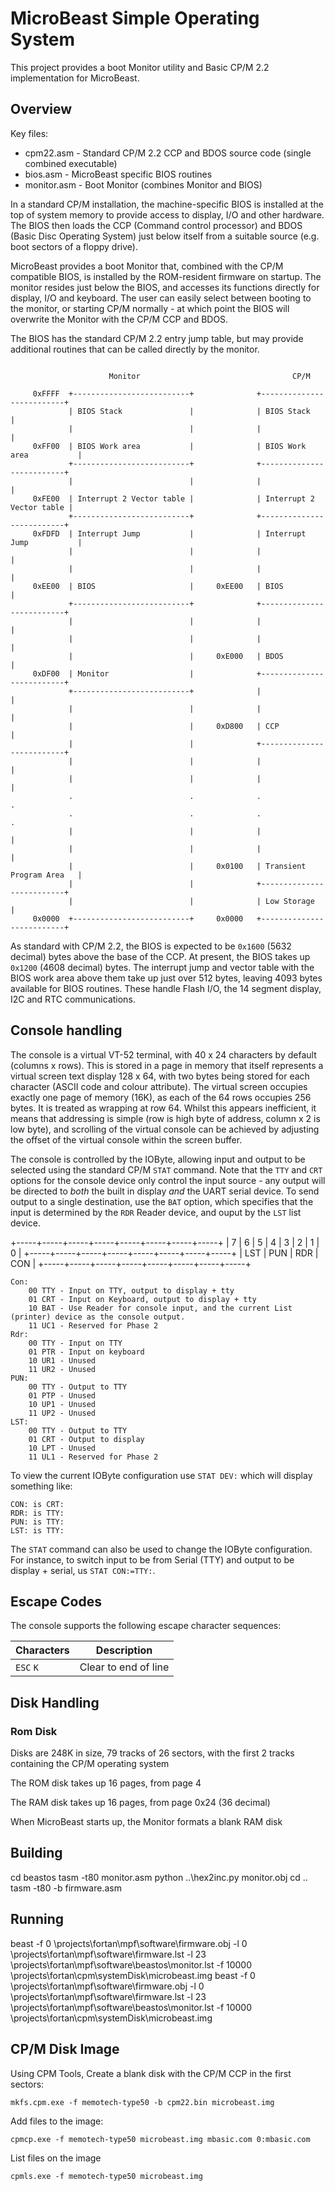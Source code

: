 # MicroBeast Simple Operating System

This project provides a boot Monitor utility and Basic CP/M 2.2 implementation for MicroBeast.

## Overview

Key files:

* cpm22.asm   - Standard CP/M 2.2 CCP and BDOS source code (single combined executable)
* bios.asm    - MicroBeast specific BIOS routines
* monitor.asm - Boot Monitor (combines Monitor and BIOS)

In a standard CP/M installation, the machine-specific BIOS is installed at the top of system memory to provide access to display, I/O and other hardware. The BIOS then
loads the CCP (Command control processor) and BDOS (Basic Disc Operating System) just below itself from a suitable source (e.g. boot sectors of a floppy drive).

MicroBeast provides a boot Monitor that, combined with the CP/M compatible BIOS, is installed by the ROM-resident firmware on startup. The monitor resides just below the 
BIOS, and accesses its functions directly for display, I/O and keyboard. The user can easily select between booting to the monitor, or starting CP/M normally - at which
point the BIOS will overwrite the Monitor with the CP/M CCP and BDOS.

The BIOS has the standard CP/M 2.2 entry jump table, but may provide additional routines that can be called directly by the monitor.

```

                      Monitor                                  CP/M

     0xFFFF  +--------------------------+              +--------------------------+
             | BIOS Stack               |              | BIOS Stack               |
             |                          |              |                          |
     0xFF00  | BIOS Work area           |              | BIOS Work area           |
             +--------------------------+              +--------------------------+
             |                          |              |                          |
     0xFE00  | Interrupt 2 Vector table |              | Interrupt 2 Vector table |
             +--------------------------+              +--------------------------+
     0xFDFD  | Interrupt Jump           |              | Interrupt Jump           |
             |                          |              |                          |
             |                          |              |                          |
     0xEE00  | BIOS                     |     0xEE00   | BIOS                     |  
             +--------------------------+              +--------------------------+
             |                          |              |                          |
             |                          |              |                          |
             |                          |     0xE000   | BDOS                     |
     0xDF00  | Monitor                  |              +--------------------------+
             +--------------------------+              |                          |
             |                          |              |                          |
             |                          |     0xD800   | CCP                      |
             |                          |              +--------------------------+
             |                          |              |                          |
             |                          |              |                          |
             .                          .              .                          .
             .                          .              .                          .
             |                          |              |                          |
             |                          |              |                          |
             |                          |     0x0100   | Transient Program Area   |
             |                          |              +--------------------------+
             |                          |              | Low Storage              | 
     0x0000  +--------------------------+     0x0000   +--------------------------+

```

As standard with CP/M 2.2, the BIOS is expected to be `0x1600` (5632 decimal) bytes above the base of the CCP. At present, the BIOS takes up `0x1200` (4608 decimal) bytes. The interrupt jump and vector table with the BIOS work area above them take up just over 512 bytes, leaving 4093 bytes available for BIOS routines. These handle Flash I/O, the 14 segment display, I2C and RTC communications.

## Console handling

The console is a virtual VT-52 terminal, with 40 x 24 characters by default (columns x rows). This is stored in a page in memory that itself represents 
a virtual screen text display 128 x 64, with two bytes being stored for each character (ASCII code and colour attribute). The virtual screen occupies exactly
one page of memory (16K), as each of the 64 rows occupies 256 bytes. It is treated as wrapping at row 64. Whilst this appears inefficient, it means that
addressing is simple (row is high byte of address, column x 2 is low byte), and scrolling of the virtual console can be achieved by adjusting the offset of
the virtual console within the screen buffer.

The console is controlled by the IOByte, allowing input and output to be selected using the standard CP/M `STAT` command. Note that the `TTY` and `CRT` options
for the console device only control the input source - any output will be directed to *both* the built in display *and* the UART serial device. To send output
to a single destination, use the `BAT` option, which specifies that the input is determined by the `RDR` Reader device, and ouput by the `LST` list device.


  +-----+-----+-----+-----+-----+-----+-----+-----+
  |  7  |  6  |  5  |  4  |  3  |  2  |  1  |  0  |
  +-----+-----+-----+-----+-----+-----+-----+-----+
  |    LST    |    PUN    |    RDR    |    CON    |
  +-----+-----+-----+-----+-----+-----+-----+-----+
  

  
    Con:
        00 TTY - Input on TTY, output to display + tty
        01 CRT - Input on Keyboard, output to display + tty
        10 BAT - Use Reader for console input, and the current List (printer) device as the console output.
        11 UC1 - Reserved for Phase 2
    Rdr:
        00 TTY - Input on TTY
        01 PTR - Input on keyboard
        10 UR1 - Unused
        11 UR2 - Unused
    PUN: 
        00 TTY - Output to TTY
        01 PTP - Unused
        10 UP1 - Unused
        11 UP2 - Unused
    LST: 
        00 TTY - Output to TTY
        01 CRT - Output to display
        10 LPT - Unused
        11 UL1 - Reserved for Phase 2

To view the current IOByte configuration use `STAT DEV:` which will display something like:

```
CON: is CRT:
RDR: is TTY:
PUN: is TTY:
LST: is TTY:
```

The `STAT` command can also be used to change the IOByte configuration. For instance, to switch input to be from Serial (TTY) and output to be display + serial, us `STAT CON:=TTY:`.

## Escape Codes

The console supports the following escape character sequences:

| Characters   | Description                                         |
|--------------|-----------------------------------------------------|
|  `ESC` `K`   | Clear to end of line                                |


## Disk Handling

### Rom Disk

Disks are 248K in size, 79 tracks of 26 sectors, with the first 2 tracks containing the CP/M operating system

The ROM disk takes up 16 pages, from page 4

The RAM disk takes up 16 pages, from page 0x24 (36 decimal)

When MicroBeast starts up, the Monitor formats a blank RAM disk

## Building

cd beastos
tasm -t80 monitor.asm
python ..\hex2inc.py monitor.obj
cd ..
tasm -t80 -b firmware.asm


## Running

beast -f 0 \projects\fortan\mpf\software\firmware.obj -l 0 \projects\fortan\mpf\software\firmware.lst -l 23 \projects\fortan\mpf\software\beastos\monitor.lst -f 10000 \projects\fortan\cpm\systemDisk\microbeast.img
beast -f 0 \projects\fortan\mpf\software\firmware.obj -l 0 \projects\fortan\mpf\software\firmware.lst -l 23 \projects\fortan\mpf\software\beastos\monitor.lst -f 10000 \projects\fortan\cpm\systemDisk\microbeast.img


## CP/M Disk Image

Using CPM Tools, Create a blank disk with the CP/M CCP in the first sectors:

`mkfs.cpm.exe -f memotech-type50 -b cpm22.bin microbeast.img`

Add files to the image:

`cpmcp.exe -f memotech-type50 microbeast.img mbasic.com 0:mbasic.com`

List files on the image

`cpmls.exe -f memotech-type50 microbeast.img`